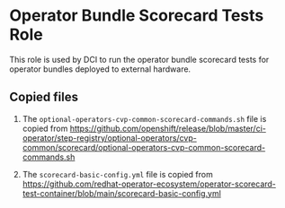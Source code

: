 # Operator Bundle Scorecard Tests Role
This role is used by DCI to run the operator bundle scorecard tests for
operator bundles deployed to external hardware.

## Copied files
1. The `optional-operators-cvp-common-scorecard-commands.sh` file is copied
from https://github.com/openshift/release/blob/master/ci-operator/step-registry/optional-operators/cvp-common/scorecard/optional-operators-cvp-common-scorecard-commands.sh

2. The `scorecard-basic-config.yml` file is copied from
https://github.com/redhat-operator-ecosystem/operator-scorecard-test-container/blob/main/scorecard-basic-config.yml

